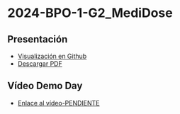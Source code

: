# 2024-BPO-1-G2_MediDose

## Presentación

- [Visualización en Github](https://github.com/CampusDual/2024-BPO-2-G1_MediDose/blob/main/Presentaci%C3%B3n%20SPD.pdf)
- [Descargar PDF](https://raw.github.com/CampusDual/2024-BPO-2-G1_MediDose/main/Presentaci%C3%B3n%20SPD.pdf)

## Vídeo Demo Day

- [Enlace al vídeo-PENDIENTE](#)
